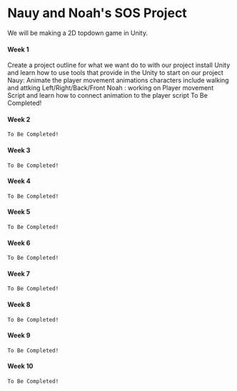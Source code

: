 # Nauy and Noah's SOS Project

We will be making a 2D topdown game in Unity.

#### Week 1
Create a project outline for what we want do to with our project 
install Unity and learn how to use tools that provide in the Unity to start on our project
Nauy: Animate the player movement animations characters include walking and attking Left/Right/Back/Front
Noah : working on Player movement Script and learn how to connect animation to the player script
    To Be Completed!
  
#### Week 2
    To Be Completed!

#### Week 3
    To Be Completed!

#### Week 4
    To Be Completed!

#### Week 5
    To Be Completed!

#### Week 6
    To Be Completed!

#### Week 7
    To Be Completed!

#### Week 8
    To Be Completed!

#### Week 9
    To Be Completed!

#### Week 10
    To Be Completed!
